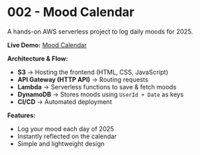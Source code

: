 # 002 - Mood Calendar

A hands-on AWS serverless project to log daily moods for 2025.

**Live Demo:** [Mood Calendar](http://002-mood-calendar.s3-website.us-east-2.amazonaws.com)

**Architecture & Flow:**

* **S3** → Hosting the frontend (HTML, CSS, JavaScript)
* **API Gateway (HTTP API)** → Routing requests
* **Lambda** → Serverless functions to save & fetch moods
* **DynamoDB** → Stores moods using `UserId + Date` as keys
* **CI/CD** → Automated deployment

**Features:**

* Log your mood each day of 2025
* Instantly reflected on the calendar
* Simple and lightweight design
